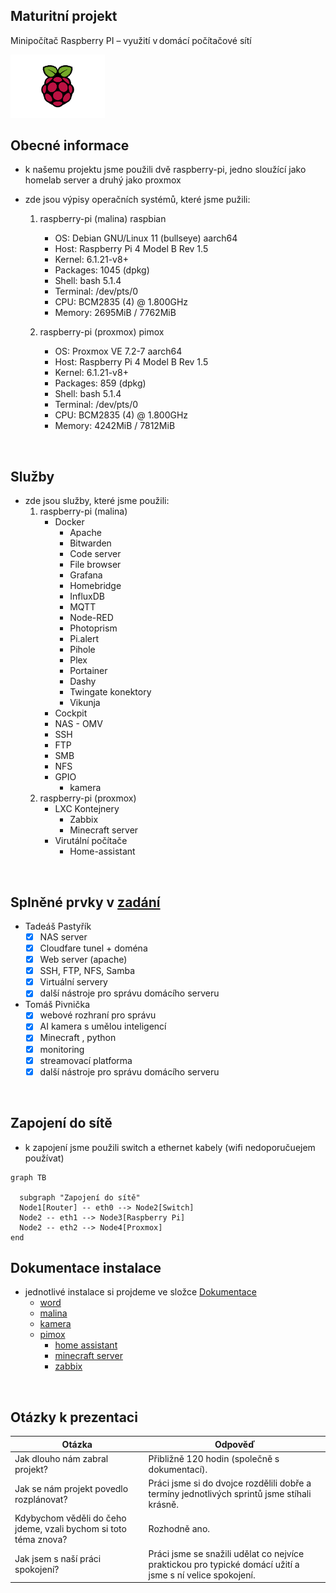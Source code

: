 ## Maturitní projekt
 Minipočítač Raspberry PI – využití v domácí počítačové sítí

 <img src="./Fotky/Raspberry_Pi-Logo.wine.png" width=30% height=30%>

<br>

## Obecné informace

- k našemu projektu jsme použili dvě raspberry-pi, jedno sloužící jako homelab server a druhý jako proxmox
- zde jsou výpisy operačních systémů, které jsme pužili:

    1. raspberry-pi (malina) raspbian
        - OS: Debian GNU/Linux 11 (bullseye) aarch64
        - Host: Raspberry Pi 4 Model B Rev 1.5
        - Kernel: 6.1.21-v8+
        - Packages: 1045 (dpkg)
        - Shell: bash 5.1.4
        - Terminal: /dev/pts/0 
        - CPU: BCM2835 (4) @ 1.800GHz
        - Memory: 2695MiB / 7762MiB
       
    2. raspberry-pi (proxmox) pimox
        - OS: Proxmox VE 7.2-7 aarch64
        - Host: Raspberry Pi 4 Model B Rev 1.5
        - Kernel: 6.1.21-v8+
        - Packages: 859 (dpkg)
        - Shell: bash 5.1.4
        - Terminal: /dev/pts/0
        - CPU: BCM2835 (4) @ 1.800GHz
        - Memory: 4242MiB / 7812MiB
    
<br>

## Služby

- zde jsou služby, které jsme použili:
    1. raspberry-pi (malina)
        - Docker
            - Apache
            - Bitwarden
            - Code server
            - File browser
            - Grafana
            - Homebridge
            - InfluxDB
            - MQTT
            - Node-RED
            - Photoprism
            - Pi.alert
            - Pihole
            - Plex
            - Portainer
            - Dashy
            - Twingate konektory
            - Vikunja
        - Cockpit
        - NAS - OMV
        - SSH
        - FTP
        - SMB
        - NFS
        - GPIO
            - kamera
    2. raspberry-pi (proxmox)
        - LXC Kontejnery
            - Zabbix
            - Minecraft server
        - Virutální počítače
            - Home-assistant

<br>

## Splněné prvky v <a href="./Zadání/zadani.md">zadání</a>
- Tadeáš Pastyřík
    - [x] NAS server
    - [x] Cloudfare tunel + doména
    - [x] Web server (apache)
    - [x] SSH, FTP, NFS, Samba
    - [x] Virtuální servery
    - [x] další nástroje pro správu domácího serveru
- Tomáš Pivnička
    - [x] webové rozhraní pro správu
    - [x] AI kamera s umělou inteligencí
    - [x] Minecraft , python	
    - [x] monitoring	
    - [x] streamovací platforma	
    - [x] další nástroje pro správu domácího serveru

<br>

## Zapojení do sítě

- k zapojení jsme použili switch a ethernet kabely (wifi nedoporučuejem používat)

```mermaid
graph TB

  subgraph "Zapojení do sítě"
  Node1[Router] -- eth0 --> Node2[Switch]
  Node2 -- eth1 --> Node3[Raspberry Pi]
  Node2 -- eth2 --> Node4[Proxmox]
end
```


## Dokumentace instalace

- jednotlivé instalace si projdeme ve složce <a href="./Dokumentace/">Dokumentace</a>
    - <a href="./Dokumentace/Dokumentace RaspberryPi.docx">word</a>
    - <a href="./Dokumentace/malina.md">malina</a>
    - <a href="./Dokumentace/kamera/kamera.md">kamera</a>
    - <a href="./Dokumentace/promox/proxmox.md">pimox</a>
        - <a href="./Dokumentace/promox/home assistant.md">home assistant</a>
        - <a href="./Dokumentace/promox/minecraft server.md">minecraft server</a>
        - <a href="./Dokumentace/promox/zabbix.md">zabbix</a>

<br>

## Otázky k prezentaci

| Otázka | Odpověď |
| ----------------------- | --------------------------------------- |      
| Jak dlouho nám zabral projekt?                                    | Přibližně 120 hodin (společně s dokumentací).                 |
| Jak se nám projekt povedlo rozplánovat? 	                        | Práci jsme si do dvojce rozdělili dobře a termíny jednotlivých sprintů jsme stíhali krásně.           |
| Kdybychom věděli do čeho jdeme, vzali bychom si toto téma znova? 	| Rozhodně ano.  |
| Jak jsem s naší práci spokojení? 	                                | Práci jsme se snažili udělat co nejvíce praktickou pro typické domácí užití a jsme s ní velice spokojení.  |





     